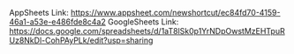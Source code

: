 AppSheets Link:
https://www.appsheet.com/newshortcut/ec84fd70-4159-46a1-a53e-e486fde8c4a2
GoogleSheets Link:
https://docs.google.com/spreadsheets/d/1aT8lSk0p1YrNDpOwstMzEHTpuRUz8NkDl-CohPAyPLk/edit?usp=sharing

